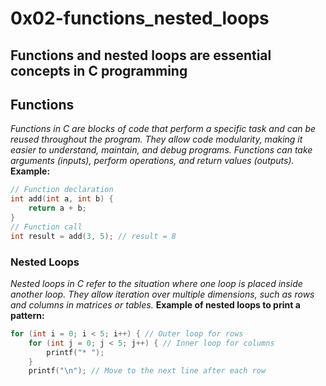 # 0x02-functions_nested_loops

## Functions and nested loops are essential concepts in C programming

## Functions

*Functions in C are blocks of code that perform a specific task and can be reused throughout the program.*
*They allow code modularity, making it easier to understand, maintain, and debug programs.*
*Functions can take arguments (inputs), perform operations, and return values (outputs).*
**Example:**

```c
// Function declaration
int add(int a, int b) {
    return a + b;
}
// Function call
int result = add(3, 5); // result = 8
```

### Nested Loops

*Nested loops in C refer to the situation where one loop is placed inside another loop.*
*They allow iteration over multiple dimensions, such as rows and columns in matrices or tables.*
**Example of nested loops to print a pattern:**

```c
for (int i = 0; i < 5; i++) { // Outer loop for rows
    for (int j = 0; j < 5; j++) { // Inner loop for columns
        printf("* ");
    }
    printf("\n"); // Move to the next line after each row

